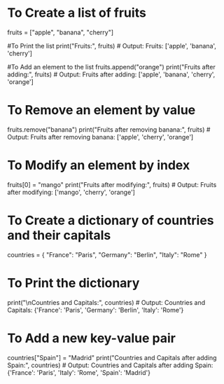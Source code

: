 # To Create a list of fruits
fruits = ["apple", "banana", "cherry"]

#To Print the list
print("Fruits:", fruits)  # Output: Fruits: ['apple', 'banana', 'cherry']

#To Add an element to the list
fruits.append("orange")
print("Fruits after adding:", fruits)  # Output: Fruits after adding: ['apple', 'banana', 'cherry', 'orange']

# To Remove an element by value
fruits.remove("banana")
print("Fruits after removing banana:", fruits)  # Output: Fruits after removing banana: ['apple', 'cherry', 'orange']

# To Modify an element by index
fruits[0] = "mango"
print("Fruits after modifying:", fruits)  # Output: Fruits after modifying: ['mango', 'cherry', 'orange']

# To Create a dictionary of countries and their capitals
countries = {
    "France": "Paris",
    "Germany": "Berlin",
    "Italy": "Rome"
}

# To Print the dictionary
print("\nCountries and Capitals:", countries)  # Output: Countries and Capitals: {'France': 'Paris', 'Germany': 'Berlin', 'Italy': 'Rome'}

# To Add a new key-value pair
countries["Spain"] = "Madrid"
print("Countries and Capitals after adding Spain:", countries)  # Output: Countries and Capitals after adding Spain: {'France': 'Paris', 'Italy': 'Rome', 'Spain': 'Madrid'}

